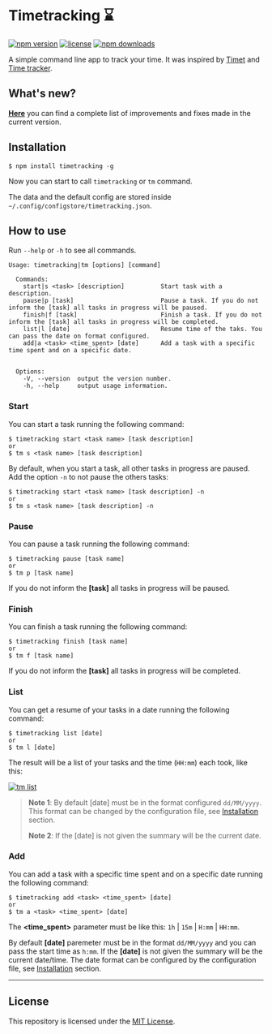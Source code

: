 # Timetracking :hourglass:
[![npm version](https://img.shields.io/npm/v/timetracking.svg)](https://www.npmjs.com/package/timetracking)
[![license](https://img.shields.io/github/license/mvmjacobs/timetracking.svg)](https://github.com/mvmjacobs/timetracking/blob/master/LICENSE.md)
[![npm downloads](https://img.shields.io/npm/dt/timetracking.svg)](https://www.npmjs.com/package/timetracking)

A simple command line app to track your time. It was inspired by [Timet](https://github.com/fabiorogeriosj/timet) and [Time tracker](https://github.com/danibram/time-tracker-cli).

## What's new?
[**Here**](https://github.com/mvmjacobs/timetracking/blob/master/CHANGELOG.md) you can find a complete list of improvements and fixes made in the current version.

## Installation

```
$ npm install timetracking -g
```
Now you can start to call `timetracking` or `tm` command.

The data and the default config are stored inside `~/.config/configstore/timetracking.json`.

## How to use
Run `--help` or `-h` to see all commands.
```
Usage: timetracking|tm [options] [command]

  Commands:
    start|s <task> [description]          Start task with a description.
    pause|p [task]                        Pause a task. If you do not inform the [task] all tasks in progress will be paused.
    finish|f [task]                       Finish a task. If you do not inform the [task] all tasks in progress will be completed.
    list|l [date]                         Resume time of the taks. You can pass the date on format configured.
    add|a <task> <time_spent> [date]      Add a task with a specific time spent and on a specific date.


  Options:
    -V, --version  output the version number.
    -h, --help     output usage information.
```

### Start
You can start a task running the following command:

```
$ timetracking start <task name> [task description]
or
$ tm s <task name> [task description]
```
By default, when you start a task, all other tasks in progress are paused. Add the option `-n` to not pause the others tasks:
```
$ timetracking start <task name> [task description] -n
or
$ tm s <task name> [task description] -n
```

### Pause
You can pause a task running the following command:
```
$ timetracking pause [task name]
or
$ tm p [task name]
```
If you do not inform the **[task]** all tasks in progress will be paused.

### Finish
You can finish a task running the following command:
```
$ timetracking finish [task name]
or
$ tm f [task name]
```
If you do not inform the **[task]** all tasks in progress will be completed.

### List
You can get a resume of your tasks in a date running the following command:
```
$ timetracking list [date]
or
$ tm l [date]
```
The result will be a list of your tasks and the time (`HH:mm`) each took, like this:

[![tm list](http://i.imgur.com/7WBAPYY.png)](https://github.com/mvmjacobs/timetracking#list)

> **Note 1**: By default [date] must be in the format configured `dd/MM/yyyy`. This format can be changed by the configuration file, see [Installation](https://github.com/mvmjacobs/timetracking#installation) section.
>
> **Note 2**: If the [date] is not given the summary will be the current date.

### Add
You can add a task with a specific time spent and on a specific date running the following command:
```
$ timetracking add <task> <time_spent> [date]
or
$ tm a <task> <time_spent> [date]
```

The **<time_spent>** parameter must be like this: `1h` | `15m` | `H:mm` | `HH:mm`.

By default **[date]** paremeter must be in the format `dd/MM/yyyy` and you can pass the start time as `h:mm`. If the **[date]** is not given the summary will be the current date/time. The date format can be configured by the configuration file, see [Installation](https://github.com/mvmjacobs/timetracking#installation) section.

---

## License
This repository is licensed under the [MIT License](https://github.com/mvmjacobs/timetracking/blob/master/LICENSE.md).
